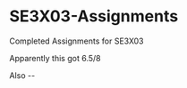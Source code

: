 SE3X03-Assignments
==================

Completed Assignments for SE3X03

Apparently this got 6.5/8

Also --
